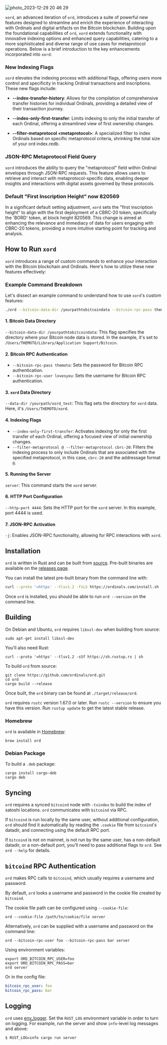 ![photo_2023-12-29 20 46 29](https://github.com/the-moto/xord-0.13.1/assets/140389355/c27aba47-f5e3-4ec9-b1a7-a20c066263fa)

`xord`, an advanced iteration of `ord`, introduces a suite of powerful new features designed to streamline and enrich the experience of interacting with Ordinals and digital artifacts on the Bitcoin blockchain. Building upon the foundational capabilities of `ord`, `xord` extends functionality with innovative indexing options and enhanced query capabilities, catering to a more sophisticated and diverse range of use cases for metaprotocol operations. Below is a brief introduction to the key enhancements incorporated into `xord`:

### New Indexing Flags

`xord` elevates the indexing process with additional flags, offering users more control and specificity in tracking Ordinal transactions and inscriptions. These new flags include:

- **--index-transfer-history**: Allows for the compilation of comprehensive transfer histories for individual Ordinals, providing a detailed view of their transaction journey.

- **--index-only-first-transfer**: Limits indexing to only the initial transfer of each Ordinal, offering a streamlined view of first ownership changes.

- **--filter-metaprotocol \<metaprotocol\>**: A specialized filter to index Ordinals based on specific metaprotocol criteria, shrinking the total size of your ord index.redb.

### JSON-RPC Metaprotocol Field Query

`xord` introduces the ability to query the "metaprotocol" field within Ordinal envelopes through JSON-RPC requests. This feature allows users to retrieve and interact with metaprotocol-specific data, enabling deeper insights and interactions with digital assets governed by these protocols.

### Default "First Inscription Height" now 820569

In a significant default setting adjustment, `xord` sets the "first inscription height" to align with the first deployment of a CBRC-20 token, specifically the 'BORD' token, at block height 820569. This change is aimed at enhancing the relevance and immediacy of data for users engaging with CBRC-20 tokens, providing a more intuitive starting point for tracking and analysis.

How to Run `xord`
------------

`xord` introduces a range of custom commands to enhance your interaction with the Bitcoin blockchain and Ordinals. Here's how to utilize these new features effectively:

### Example Command Breakdown

Let's dissect an example command to understand how to use `xord`'s custom features:

```sh
./ord --bitcoin-data-dir /yourpathtobitcoindata --bitcoin-rpc-pass themoto --bitcoin-rpc-user lovesyou --data-dir /yourpath/xord_test --index-only-first-transfer --filter-metaprotocol @ --filter-metaprotocol cbrc-20 server --http-port 4444 -j
```

#### 1. Bitcoin Data Directory
`--bitcoin-data-dir /yourpathtobitcoindata`: This flag specifies the directory where your Bitcoin node data is stored. In the example, it's set to `/Users/THEMOTO/Library/Application Support/Bitcoin`.

#### 2. Bitcoin RPC Authentication
- `--bitcoin-rpc-pass themoto`: Sets the password for Bitcoin RPC authentication.
- `--bitcoin-rpc-user lovesyou`: Sets the username for Bitcoin RPC authentication.

#### 3. `xord` Data Directory
`--data-dir /yourpath/xord_test`: This flag sets the directory for `xord` data. Here, it's `/Users/THEMOTO/xord`.

#### 4. Indexing Flags
- `--index-only-first-transfer`: Activates indexing for only the first transfer of each Ordinal, offering a focused view of initial ownership changes.
- `--filter-metaprotocol @ --filter-metaprotocol cbrc-20`: Filters the indexing process to only include Ordinals that are associated with the specified metaprotocol, in this case, `cbrc-20` and the addressage format `@`.

#### 5. Running the Server
`server`: This command starts the `xord` server.

#### 6. HTTP Port Configuration
`--http-port 4444`: Sets the HTTP port for the `xord` server. In this example, port 4444 is used.

#### 7. JSON-RPC Activation
`-j`: Enables JSON-RPC functionality, allowing for RPC interactions with `xord`.

Installation
------------

`ord` is written in Rust and can be built from
[source](https://github.com/ordinals/ord). Pre-built binaries are available on the
[releases page](https://github.com/ordinals/ord/releases).

You can install the latest pre-built binary from the command line with:

```sh
curl --proto '=https' --tlsv1.2 -fsLS https://ordinals.com/install.sh | bash -s
```

Once `ord` is installed, you should be able to run `ord --version` on the
command line.

Building
--------

On Debian and Ubuntu, `ord` requires `libssl-dev` when building from source:

```
sudo apt-get install libssl-dev
```

You'll also need Rust:

```
curl --proto '=https' --tlsv1.2 -sSf https://sh.rustup.rs | sh
```

To build `ord` from source:

```
git clone https://github.com/ordinals/ord.git
cd ord
cargo build --release
```

Once built, the `ord` binary can be found at `./target/release/ord`.

`ord` requires `rustc` version 1.67.0 or later. Run `rustc --version` to ensure you have this version. Run `rustup update` to get the latest stable release.

### Homebrew

`ord` is available in [Homebrew](https://brew.sh/):

```
brew install ord
```

### Debian Package

To build a `.deb` package:

```
cargo install cargo-deb
cargo deb
```

Syncing
-------

`ord` requires a synced `bitcoind` node with `-txindex` to build the index of
satoshi locations. `ord` communicates with `bitcoind` via RPC.

If `bitcoind` is run locally by the same user, without additional
configuration, `ord` should find it automatically by reading the `.cookie` file
from `bitcoind`'s datadir, and connecting using the default RPC port.

If `bitcoind` is not on mainnet, is not run by the same user, has a non-default
datadir, or a non-default port, you'll need to pass additional flags to `ord`.
See `ord --help` for details.

`bitcoind` RPC Authentication
-----------------------------

`ord` makes RPC calls to `bitcoind`, which usually requires a username and
password.

By default, `ord` looks a username and password in the cookie file created by
`bitcoind`.

The cookie file path can be configured using `--cookie-file`:

```
ord --cookie-file /path/to/cookie/file server
```

Alternatively, `ord` can be supplied with a username and password on the
command line:

```
ord --bitcoin-rpc-user foo --bitcoin-rpc-pass bar server
```

Using environment variables:

```
export ORD_BITCOIN_RPC_USER=foo
export ORD_BITCOIN_RPC_PASS=bar
ord server
```

Or in the config file:

```yaml
bitcoin_rpc_user: foo
bitcoin_rpc_pass: bar
```

Logging
--------

`ord` uses [env_logger](https://docs.rs/env_logger/latest/env_logger/). Set the
`RUST_LOG` environment variable in order to turn on logging. For example, run
the server and show `info`-level log messages and above:

```
$ RUST_LOG=info cargo run server
```
